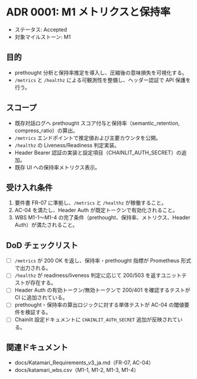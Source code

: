 # ADR 0001: M1 メトリクスと保持率

- ステータス: Accepted
- 対象マイルストーン: M1

## 目的
- prethought 分析と保持率推定を導入し、圧縮後の意味損失を可視化する。
- `/metrics` と `/healthz` による可観測性を整備し、ヘッダー認証で API 保護を行う。

## スコープ
- 既存対話ログへ prethought スコア付与と保持率（semantic_retention, compress_ratio）の算出。
- `/metrics` エンドポイントで推定値および主要カウンタを公開。
- `/healthz` の Liveness/Readiness 判定実装。
- Header Bearer 認証の実装と設定項目（CHAINLIT_AUTH_SECRET）の追加。
- 既存 UI への保持率メトリクス表示。

## 受け入れ条件
1. 要件書 FR-07 に準拠し、`/metrics` と `/healthz` が稼働すること。
2. AC-04 を満たし、Header Auth が既定トークンで有効化されること。
3. WBS M1-1〜M1-4 の完了条件（prethought、保持率、メトリクス、Header Auth）が満たされること。

## DoD チェックリスト
- [ ] `/metrics` が 200 OK を返し、保持率・prethought 指標が Prometheus 形式で出力される。
- [ ] `/healthz` が readiness/liveness 判定に応じて 200/503 を返すユニットテストが存在する。
- [ ] Header Auth の有効トークン/無効トークンで 200/401 を確認するテストが CI に追加されている。
- [ ] prethought・保持率の算出ロジックに対する単体テストが AC-04 の閾値要件を検証する。
- [ ] Chainlit 設定ドキュメントに `CHAINLIT_AUTH_SECRET` 追加が反映されている。

## 関連ドキュメント
- docs/Katamari_Requirements_v3_ja.md（FR-07, AC-04）
- docs/katamari_wbs.csv（M1-1, M1-2, M1-3, M1-4）
